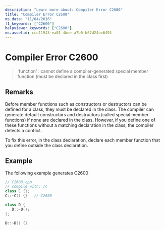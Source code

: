 ```yaml
---
description: "Learn more about: Compiler Error C2600"
title: "Compiler Error C2600"
ms.date: "11/04/2016"
f1_keywords: ["C2600"]
helpviewer_keywords: ["C2600"]
ms.assetid: cce11943-ea01-4bee-a7b0-b67d24ec6493
---
```

# Compiler Error C2600

> 'function' : cannot define a compiler-generated special member function (must be declared in the class first)

## Remarks

Before member functions such as constructors or destructors can be defined for a class, they must be declared in the class. The compiler can generate default constructors and destructors (called special member functions) if none are declared in the class. However, if you define one of these functions without a matching declaration in the class, the compiler detects a conflict.

To fix this error, in the class declaration, declare each member function that you define outside the class declaration.

## Example

The following example generates C2600:

```cpp
// C2600.cpp
// compile with: /c
class C {};
C::~C() {}   // C2600

class D {
   D::~D();
};

D::~D() {}
```
